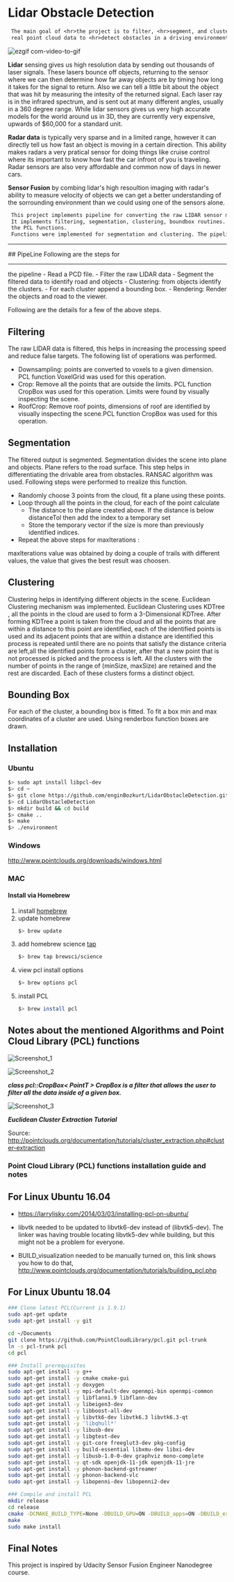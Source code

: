 # Lidar Obstacle Detection

```diff
 The main goal of <hr>the project is to filter, <hr>segment, and cluster  
 real point cloud data to <hr>detect obstacles in a driving environment.
```
![ezgif com-video-to-gif](https://user-images.githubusercontent.com/30608533/65621434-65750100-dfcc-11e9-864f-b9a93de1b16e.gif)

**Lidar** sensing gives us high resolution data by sending out thousands of laser signals. These lasers bounce off objects, returning to the sensor where we can then determine how far away objects are by timing how long it takes for the signal to return. Also we can tell a little bit about the object that was hit by measuring the intesity of the returned signal. Each laser ray is in the infrared spectrum, and is sent out at many different angles, usually in a 360 degree range. While lidar sensors gives us very high accurate models for the world around us in 3D, they are currently very expensive, upwards of $60,000 for a standard unit.

**Radar data** is typically very sparse and in a limited range, however it can directly tell us how fast an object is moving in a certain direction. This ability makes radars a very pratical sensor for doing things like cruise control where its important to know how fast the car infront of you is traveling. Radar sensors are also very affordable and common now of days in newer cars.

**Sensor Fusion** by combing lidar's high resoultion imaging with radar's ability to measure velocity of objects we can get a better understanding of the sorrounding environment than we could using one of the sensors alone.

```diff
 This project implements pipeline for converting the raw LIDAR sensor measurements into trackable objects. 
 It implements filtering, segmentation, clustering, boundbox routines. Filtering was performed using 
 the PCL functions. 
 Functions were implemented for segmentation and clustering. The pipeline details are as the following.
```

<hr>
## PipeLine 
Following are the steps for<hr> the pipeline
- Read a PCD file.
- Filter the raw LIDAR data 
- Segment the filtered data to identify road and objects
- Clustering: from objects identify the clusters.
- For each cluster append a bounding box. 
- Rendering: Render the objects and road to the viewer. 



Following are the details for a few of the above steps. 

## Filtering
The raw LIDAR data is filtered, this helps in increasing the processing speed and reduce false targets. The following list of operations was performed. 
 - Downsampling: points are converted to voxels to a given dimension. PCL function VoxelGrid was used for this operation.
 - Crop: Remove all the points that are outside the limits. PCL function CropBox was used for this operation. Limits were found by visually inspecting the scene. 
 - RoofCrop: Remove roof points, dimensions of roof are identified by visually inspecting the scene.PCL function CropBox was used for this operation.
 
## Segmentation
The filtered output is segmented. Segmentation divides the scene into plane and objects. Plane refers to the road surface. This step helps in differentiating  the drivable area from obstacles. RANSAC algorithm was used. Following steps were performed to rrealize this function.
  - Randomly choose 3 points from the cloud, fit a plane using these points.
  - Loop through all the points in the cloud, for each of the point calculate
     - The distance to the plane created above. If the distance is below distanceTol then add the index to a temporary set
     - Store the temporary vector if the size is more than previously identified indices.
  - Repeat the above steps for maxIterations : 
  
 maxIterations value was obtained by doing a couple of trails with different values, the value that gives the best result was choosen. 
 
 ## Clustering
 Clustering helps in identifying different objects in the scene. Euclidean Clustering mechanism was implemented. Euclidean Clustering uses KDTree , all the points in the cloud are used to form a 3-Dimensional KDTree. After forming KDTree a point is taken from the cloud and all the points that are within a distance to this point are identified, each of the identified points is used and its adjacent points that are within a distance are identified this process is repeated until there are no points that satisfy the distance criteria are left,all the identified points form a cluster, after that a new point that is not processed is picked and the process is left. All the clusters with the number of points in the range of (minSize, maxSize) are retained and the rest are discarded. Each of these clusters forms a distinct object. 

## Bounding Box 
 For each of the cluster, a bounding box is fitted. To fit a box min and max coordinates of a cluster are used. Using renderbox function boxes are drawn. 
 


## Installation

### Ubuntu 

```bash
$> sudo apt install libpcl-dev
$> cd ~
$> git clone https://github.com/enginBozkurt/LidarObstacleDetection.git
$> cd LidarObstacleDetection
$> mkdir build && cd build
$> cmake ..
$> make
$> ./environment
```

### Windows 

http://www.pointclouds.org/downloads/windows.html

### MAC

#### Install via Homebrew
1. install [homebrew](https://brew.sh/)
2. update homebrew 
	```bash
	$> brew update
	```
3. add  homebrew science [tap](https://docs.brew.sh/Taps) 
	```bash
	$> brew tap brewsci/science
	```
4. view pcl install options
	```bash
	$> brew options pcl
	```
5. install PCL 
	```bash
	$> brew install pcl
	```


## Notes about the mentioned Algorithms and Point Cloud Library (PCL) functions

![Screenshot_1](https://user-images.githubusercontent.com/30608533/65598405-013e4700-dfa4-11e9-9ee4-d48650cd486d.jpg)

![Screenshot_2](https://user-images.githubusercontent.com/30608533/65598416-0602fb00-dfa4-11e9-967b-19cb9db49b09.jpg)



***class pcl::CropBox< PointT > CropBox is a filter that allows the user to filter all the data inside of a given box.***

![Screenshot_3](https://user-images.githubusercontent.com/30608533/65599785-44e68000-dfa7-11e9-9974-15b276202b76.jpg)



***Euclidean Cluster Extraction Tutorial***

Source: http://pointclouds.org/documentation/tutorials/cluster_extraction.php#cluster-extraction

### Point Cloud Library (PCL) functions installation guide and notes

## For Linux Ubuntu 16.04

- https://larrylisky.com/2014/03/03/installing-pcl-on-ubuntu/

- libvtk needed to be updated to libvtk6-dev instead of (libvtk5-dev). The linker was having trouble locating libvtk5-dev while building, but this might not be a problem for everyone.

- BUILD_visualization needed to be manually turned on, this link shows you how to do that, http://www.pointclouds.org/documentation/tutorials/building_pcl.php

## For Linux Ubuntu 18.04

```bash
### Clone latest PCL(Current is 1.9.1)
sudo apt-get update
sudo apt-get install -y git

cd ~/Documents
git clone https://github.com/PointCloudLibrary/pcl.git pcl-trunk
ln -s pcl-trunk pcl
cd pcl

### Install prerequisites
sudo apt-get install -y g++
sudo apt-get install -y cmake cmake-gui
sudo apt-get install -y doxygen
sudo apt-get install -y mpi-default-dev openmpi-bin openmpi-common
sudo apt-get install -y libflann1.9 libflann-dev
sudo apt-get install -y libeigen3-dev
sudo apt-get install -y libboost-all-dev
sudo apt-get install -y libvtk6-dev libvtk6.3 libvtk6.3-qt
sudo apt-get install -y 'libqhull*'
sudo apt-get install -y libusb-dev
sudo apt-get install -y libgtest-dev
sudo apt-get install -y git-core freeglut3-dev pkg-config
sudo apt-get install -y build-essential libxmu-dev libxi-dev
sudo apt-get install -y libusb-1.0-0-dev graphviz mono-complete
sudo apt-get install -y qt-sdk openjdk-11-jdk openjdk-11-jre
sudo apt-get install -y phonon-backend-gstreamer
sudo apt-get install -y phonon-backend-vlc
sudo apt-get install -y libopenni-dev libopenni2-dev

### Compile and install PCL
mkdir release
cd release
cmake -DCMAKE_BUILD_TYPE=None -DBUILD_GPU=ON -DBUILD_apps=ON -DBUILD_examples=ON ..
make
sudo make install

```

## Final Notes
This project is inspired by Udacity Sensor Fusion Engineer Nanodegree course.


